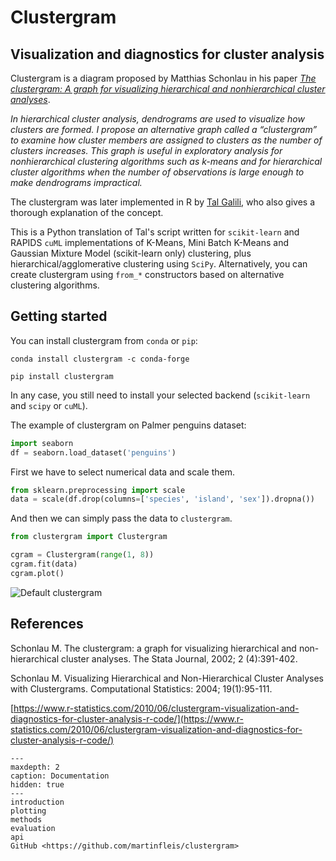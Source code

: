 # Clustergram

## Visualization and diagnostics for cluster analysis

Clustergram is a diagram proposed by Matthias Schonlau in his paper *[The clustergram: A graph for visualizing hierarchical and nonhierarchical cluster analyses](https://journals.sagepub.com/doi/10.1177/1536867X0200200405)*.

*In hierarchical cluster analysis, dendrograms are used to visualize how clusters are formed. I propose an alternative graph called a “clustergram” to examine how cluster members are assigned to clusters as the number of clusters increases. This graph is useful in exploratory analysis for nonhierarchical clustering algorithms such as k-means and for hierarchical cluster algorithms when the number of observations is large enough to make dendrograms impractical.*

The clustergram was later implemented in R by [Tal Galili](https://www.r-statistics.com/2010/06/clustergram-visualization-and-diagnostics-for-cluster-analysis-r-code/), who also gives a thorough explanation of the concept.

This is a Python translation of Tal's script written for `scikit-learn` and RAPIDS `cuML` implementations of K-Means, Mini Batch K-Means and Gaussian Mixture Model (scikit-learn only) clustering, plus hierarchical/agglomerative clustering using `SciPy`. Alternatively, you can create clustergram using  `from_*` constructors based on alternative clustering algorithms.


## Getting started

You can install clustergram from `conda` or `pip`:

```shell
conda install clustergram -c conda-forge
```

```shell
pip install clustergram
```

In any case, you still need to install your selected backend
(`scikit-learn` and `scipy` or `cuML`).

The example of clustergram on Palmer penguins dataset:

```python
import seaborn
df = seaborn.load_dataset('penguins')
```

First we have to select numerical data and scale them.

```python
from sklearn.preprocessing import scale
data = scale(df.drop(columns=['species', 'island', 'sex']).dropna())
```

And then we can simply pass the data to `clustergram`.

```python
from clustergram import Clustergram

cgram = Clustergram(range(1, 8))
cgram.fit(data)
cgram.plot()
```

![Default clustergram](https://raw.githubusercontent.com/martinfleis/clustergram/master/doc/_static/default.png)


## References
Schonlau M. The clustergram: a graph for visualizing hierarchical and non-hierarchical cluster analyses. The Stata Journal, 2002; 2 (4):391-402.

Schonlau M. Visualizing Hierarchical and Non-Hierarchical Cluster Analyses with Clustergrams. Computational Statistics: 2004; 19(1):95-111.

[https://www.r-statistics.com/2010/06/clustergram-visualization-and-diagnostics-for-cluster-analysis-r-code/](https://www.r-statistics.com/2010/06/clustergram-visualization-and-diagnostics-for-cluster-analysis-r-code/)

```{toctree}
---
maxdepth: 2
caption: Documentation
hidden: true
---
introduction
plotting
methods
evaluation
api
GitHub <https://github.com/martinfleis/clustergram>
```

